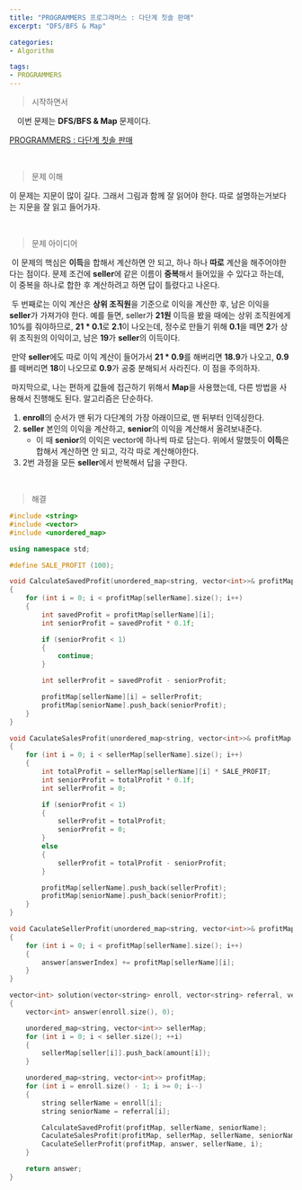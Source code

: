 ```yaml
---
title: "PROGRAMMERS 프로그래머스 : 다단계 칫솔 판매"
excerpt: "DFS/BFS & Map"

categories:
- Algorithm

tags:
- PROGRAMMERS
---
```


> 시작하면서

　이번 문제는 **DFS/BFS & Map** 문제이다.

[PROGRAMMERS : 다단계 칫솔 판매](https://programmers.co.kr/learn/courses/30/lessons/77486)    

​    

> 문제 이해

   이 문제는 지문이 많이 길다. 그래서 그림과 함께 잘 읽어야 한다. 따로 설명하는거보다는 지문을 잘 읽고 들어가자.

​    

> 문제 아이디어

​	이 문제의 핵심은 **이득**을 합해서 계산하면 안 되고, 하나 하나 **따로** 계산을 해주어야한다는 점이다. 문제 조건에 **seller**에 같은 이름이 **중복**해서 들어있을 수 있다고 하는데, 이 중복을 하나로 합한 후 계산하려고 하면 답이 틀렸다고 나온다.

​	두 번째로는 이익 계산은 **상위 조직원**을 기준으로 이익을 계산한 후, 남은 이익을 **seller**가 가져가야 한다. 예를 들면, seller가 **21원** 이득을 봤을 때에는 상위 조직원에게 10%를 줘야하므로, **21 * 0.1**로 **2.1**이 나오는데, 정수로 만들기 위해 **0.1**을 떼면 **2**가 상위 조직원의 이익이고, 남은 **19**가 **seller**의 이득이다.

​	만약 **seller**에도 따로 이익 계산이 들어가서 **21 * 0.9**를 해버리면 **18.9**가 나오고, **0.9**를 떼버리면 **18**이 나오므로 **0.9**가 공중 분해되서 사라진다. 이 점을 주의하자.

​	마지막으로, 나는 편하게 값들에 접근하기 위해서 **Map**을 사용했는데, 다른 방법을 사용해서 진행해도 된다. 알고리즘은 단순하다.

1. **enroll**의 순서가 맨 뒤가 다단계의 가장 아래이므로, 맨 뒤부터 인덱싱한다.
2. **seller** 본인의 이익을 계산하고, **senior**의 이익을 계산해서 올려보내준다.
   - 이 때 **senior**의 이익은 vector에 하나씩 따로 담는다. 위에서 말했듯이 **이득**은 합해서 계산하면 안 되고, 각각 따로 계산해야한다.
3. 2번 과정을 모든 **seller**에서 반복해서 답을 구한다.

​    

>해결

```c++
#include <string>
#include <vector>
#include <unordered_map>

using namespace std;

#define SALE_PROFIT (100);

void CalculateSavedProfit(unordered_map<string, vector<int>>& profitMap, string sellerName, string seniorName)
{
	for (int i = 0; i < profitMap[sellerName].size(); i++)
	{
		int savedProfit = profitMap[sellerName][i];
		int seniorProfit = savedProfit * 0.1f;

		if (seniorProfit < 1)
		{
			continue;
		}

		int sellerProfit = savedProfit - seniorProfit;

		profitMap[sellerName][i] = sellerProfit;
		profitMap[seniorName].push_back(seniorProfit);
	}
}

void CaculateSalesProfit(unordered_map<string, vector<int>>& profitMap, unordered_map<string, vector<int>>& sellerMap, string sellerName, string seniorName)
{
	for (int i = 0; i < sellerMap[sellerName].size(); i++)
	{
		int totalProfit = sellerMap[sellerName][i] * SALE_PROFIT;
		int seniorProfit = totalProfit * 0.1f;
		int sellerProfit = 0;

		if (seniorProfit < 1)
		{
			sellerProfit = totalProfit;
			seniorProfit = 0;
		}
		else
		{			
			sellerProfit = totalProfit - seniorProfit;
		}

		profitMap[sellerName].push_back(sellerProfit);
		profitMap[seniorName].push_back(seniorProfit);
	}
}

void CaculateSellerProfit(unordered_map<string, vector<int>>& profitMap, vector<int>& answer, string sellerName, int answerIndex)
{
	for (int i = 0; i < profitMap[sellerName].size(); i++)
	{
		answer[answerIndex] += profitMap[sellerName][i];
	}
}

vector<int> solution(vector<string> enroll, vector<string> referral, vector<string> seller, vector<int> amount)
{
	vector<int> answer(enroll.size(), 0);

	unordered_map<string, vector<int>> sellerMap;
	for (int i = 0; i < seller.size(); ++i)
	{
		sellerMap[seller[i]].push_back(amount[i]);
	}

	unordered_map<string, vector<int>> profitMap;
	for (int i = enroll.size() - 1; i >= 0; i--)
	{
		string sellerName = enroll[i];
		string seniorName = referral[i];

		CalculateSavedProfit(profitMap, sellerName, seniorName);
		CaculateSalesProfit(profitMap, sellerMap, sellerName, seniorName);
		CaculateSellerProfit(profitMap, answer, sellerName, i);
	}

	return answer;
}
```
